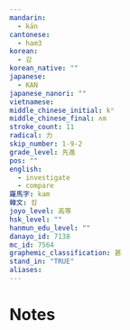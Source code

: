 ```yaml
---
mandarin:
  - kān
cantonese:
  - ham3
korean:
  - 감
korean_native: ""
japanese:
  - KAN
japanese_nanori: ""
vietnamese:
middle_chinese_initial: kʰ
middle_chinese_final: ʌm
stroke_count: 11
radical: 力
skip_number: 1-9-2
grade_level: 先進
pos: ""
english:
  - investigate
  - compare
羅馬字: kam
韓文: 캄
joyo_level: 高等
hsk_level: ""
hanmun_edu_level: ""
danayo_id: 7138
mc_id: 7564
graphemic_classification: 甚
stand_in: "TRUE"
aliases:
---
```


# Notes
